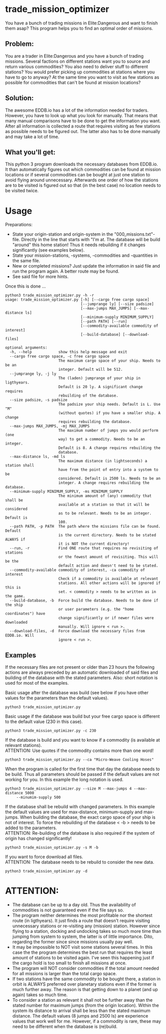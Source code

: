 # trade_mission_optimizer
You have a bunch of trading missions in Elite:Dangerous and want to finish them asap? This program helps you to find an optimal order of missions.

## Problem:
You are a trader in Elite:Dangerous and you have a bunch of trading missions. Several factions on different stations want you to source and return various commodities? You also need to deliver stuff to different stations? You would prefer picking up commodities at stations where you have to go to anyway? At the same time you want to visit as few stations as possible for commodities that can't be found at mission locations?

## Solution:
The awesome EDDB.io has a lot of the information needed for traders. However, you have to look up what you look for manually. That means that many manual comparisons have to be done to get the information you want. After all information is collected a route that requires visiting as few stations as possible needs to be figured out. The latter also has to be done manually and may take a lot of time. 

## What you'll get:
This python 3 program downloads the necessary databases from EDDB.io. It than automatically figures out which commodities can be found at mission locations or if several commodities can be bought at just one station to avoid flying around unnecessary. Afterwards one order of how the stations are to be visited is figured out so that (in the best case) no location needs to be visited twice.

# Usage
Preparations:
- State your origin-station and origin-system in the "000_missions.txt"-file. Directly in the line that starts with "I'm at. The database will be build "around" this home station! Thus it needs rebuilding if it changes significantly (see examples below). 
- State your mission-stations, -systems, -commodities and -quantities in the same file.
- New or completed missions? Just update the information in said file and run the program again. A better route may be found.
- See said file for more hints.

Once this is done …
```
python3 trade_mission_optimizer.py -h -r
usage: trade_mission_optimizer.py [-h] [--cargo free cargo space]
                                  [--jumprange ly] [--size padsize]
                                  [--max-jumps MAX_JUMPS] [--max-distance ls]
                                  [--minimum-supply MINIMUM_SUPPLY]
                                  [--path PATH] [--run]
                                  [--commodity-available commodity of interest]
                                  [--build-database] [--download-files]

optional arguments:
  -h, --help            show this help message and exit
  --cargo free cargo space, -c free cargo space
                        The maximum cargo space of your ship. Needs to be an
                        integer. Default will be 512.
  --jumprange ly, -j ly
                        The (laden) jumprange of your ship in ligthyears.
                        Default is 20 ly. A significant change requires
                        rebuilding of the database.
  --size padsize, -s padsize
                        The padsize your ship needs. Default is L. Use "M"
                        (without quotes) if you have a smaller ship. A change
                        requires rebuilding the database.
  --max-jumps MAX_JUMPS, -mj MAX_JUMPS
                        The maximum number of jumps you would perform (one
                        way) to get a commodity. Needs to be an integer.
                        Default is 8. A change requires rebuilding the
                        database.
  --max-distance ls, -md ls
                        The maximum distance (in lightseconds) a station shall
                        have from the point of entry into a system to be
                        considered. Default is 2500 ls. Needs to be an
                        integer. A change requires rebuilding the database.
  --minimum-supply MINIMUM_SUPPLY, -ms MINIMUM_SUPPLY
                        The minimum amount of (any) commodity that shall be
                        available at a station so that it will be considered
                        as to be relevant. Needs to be an integer. Default is
                        100.
  --path PATH, -p PATH  The path where the missions file can be found. Default
                        is the current directory. Needs to be stated ALWAYS if
                        it is NOT the current directory!
  --run, -r             Find ONE route that requires no revisiting of stations
                        or the fewest amount of revisiting. This will be the
                        default action and doesn't need to be stated.
  --commodity-available commodity of interest, -ca commodity of interest
                        Check if a commodity is available at relevant
                        stations. All other actions will be ignored if this is
                        set. < commodity > needs to be written as in the game.
  --build-database, -b  Force build the database. Needs to be done if the ship
                        or user parameters (e.g. the "home coordinates") have
                        change significantly or if newer files were downloaded
                        manually. Will ignore < run >.
  --download-files, -d  Force download the necessary files from EDDB.io. Will
                        ignore < run >.
```

## Examples
If the necessary files are not present or older than 23 hours the following actions are always preceded by an automatic downloaded of said files and building of the database with the stated parameters. 
Also: short notation is used for most of the examples.

Basic usage after the database was build (see below if you have other values for the parameters than the default values).

    python3 trade_mission_optimizer.py

Basic usage if the database was build but your free cargo space is different to the default value (230 in this case).

    python3 trade_mission_optimizer.py -c 230

If the database is build and you want to know if a commodity (is available at relevant stations).  
ATTENTION: Use quotes if the commodity contains more than one word!    

    python3 trade_mission_optimizer.py --ca "Micro-Weave Cooling Hoses"

When the program is called for the first time that day the database needs to be build. Thus all parameters should be passed if the default values are not working for you. In this example the long notation is used.

    python3 trade_mission_optimizer.py --size M --max-jumps 4 --max-distance 5000
         --minumim-supply 500 

If the database shall be rebuild with changed parameters. In this example the default values are used for max-distance, minimum-supply and max-jumps. When building the database, the exact cargo space of your ship is not of interest. To force the rebuilding of the database < -b > needs to be added to the parameters.  
ATTENTION: Re-building of the database is also required if the system of origin has changed significantly!

    python3 trade_mission_optimizer.py -s M -b

If you want to force download all files.  
ATTENTION: The database needs to be rebuild to consider the new data.

    python3 trade_mission_optimizer.py -d

# ATTENTION:
- The database can be up to a day old. Thus the availability of commodities is not guaranteed even if the file says so.
- The program neither determines the most profitable nor the shortest route (in ligthyears). It just finds a route that doesn't require visiting unnecessary stations or re-visiting any (mission) station. However since flying to a station, docking and undocking takes so much more time than jumping from system to system, the latter is of little importance. Dito, regarding the former since since missions usually pay well.
- It may be impossible to NOT visit some stations several times. In this case the the program determines the best run that requires the least amount of stations to be visited again. I've seen this happening just if the cargo hold is too small to finish all missions at once.
- The program will NOT consider commodities if the total amount needed for all missions is larger than the total cargo space.
- If two stations have the same commodity to be bought there, a station in orbit is ALWAYS preferred over planetary stations even if the former is much further away. The reason is that getting down to a planet (and up again) takes so much time.
- To consider a station as relevant it shall not be further away than the stated number for maximum jumps (from the origin location). Within the system its distance to arrival shall be less than the stated maximum distance. The default values (8 jumps and 2500 ls) are experience values that work well for me. However, if a commodity is rare, these may need to be different when the database is (re)build.
